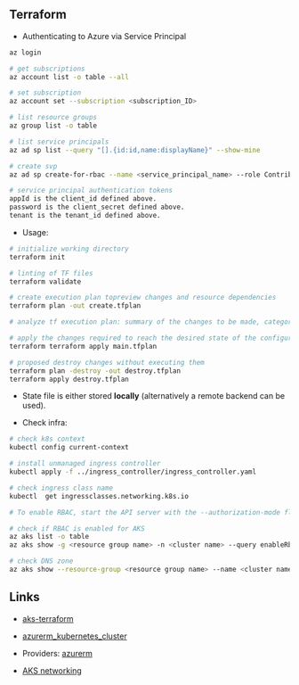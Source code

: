## Terraform

* Authenticating to Azure via Service Principal
```bash
az login

# get subscriptions
az account list -o table --all

# set subscription  
az account set --subscription <subscription_ID>

# list resource groups
az group list -o table

# list service principals
az ad sp list --query "[].{id:id,name:displayName}" --show-mine

# create svp
az ad sp create-for-rbac --name <service_principal_name> --role Contributor --scopes /subscriptions/<subscription_id>

# service principal authentication tokens 
appId is the client_id defined above.
password is the client_secret defined above.
tenant is the tenant_id defined above.
```

* Usage:

```bash
# initialize working directory
terraform init

# linting of TF files
terraform validate

# create execution plan topreview changes and resource dependencies 
terraform plan -out create.tfplan

# analyze tf execution plan: summary of the changes to be made, categorized by “to add,” “to change,” or “to destroy.”

# apply the changes required to reach the desired state of the configuration
terraform terraform apply main.tfplan

# proposed destroy changes without executing them
terraform plan -destroy -out destroy.tfplan
terraform apply destroy.tfplan
```

* State file is either stored **locally** (alternatively a remote backend can be used).

* Check infra:
```bash
# check k8s context
kubectl config current-context

# install unmanaged ingress controller
kubectl apply -f ../ingress_controller/ingress_controller.yaml

# check ingress class name
kubectl  get ingressclasses.networking.k8s.io

# To enable RBAC, start the API server with the --authorization-mode flag set to a comma-separated list that includes RBAC; for example kube-apiserver --authorization-mode=Example,RBAC  ...

# check if RBAC is enabled for AKS
az aks list -o table
az aks show -g <resource group name> -n <cluster name> --query enableRbac

# check DNS zone
az aks show --resource-group <resource group name> --name <cluster name> --query addonProfiles.httpApplicationRouting.config.HTTPApplicationRoutingZoneName
```

## Links

* [aks-terraform](https://learn.microsoft.com/en-us/azure/aks/learn/quick-kubernetes-deploy-terraform?tabs=bash&pivots=development-environment-azure-cli)

* [azurerm_kubernetes_cluster](https://registry.terraform.io/providers/hashicorp/azurerm/latest/docs/resources/kubernetes_cluster)

* Providers: [azurerm](https://github.com/hashicorp/terraform-provider-azurerm)

* [AKS networking](https://learn.microsoft.com/en-us/azure/aks/concepts-network)